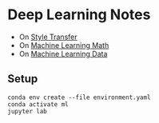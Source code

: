 # Deep Learning Notes

* On [Style Transfer](https://nbviewer.jupyter.org/github/thomd/deep-learning-notes/blob/master/style-transfer.ipynb)
* On [Machine Learning Math](https://nbviewer.jupyter.org/github/thomd/deep-learning-notes/blob/master/ml-math.ipynb)
* On [Machine Learning Data](https://nbviewer.jupyter.org/github/thomd/deep-learning-notes/blob/master/ml-data.ipynb)

## Setup

    conda env create --file environment.yaml
    conda activate ml
    jupyter lab
